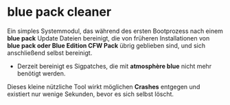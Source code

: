 # blue pack cleaner

Ein simples Systemmodul, das während des ersten Bootprozess nach einem **blue pack** Update Dateien bereinigt, die von früheren Installationen von **blue pack oder Blue Edition CFW Pack** übrig geblieben sind, und sich anschließend selbst bereinigt. 

- Derzeit bereinigt es Sigpatches, die mit **atmosphère blue** nicht mehr benötigt werden.

Dieses kleine nützliche Tool wirkt möglichen **Crashes** entgegen und existiert nur wenige Sekunden, bevor es sich selbst löscht. 
